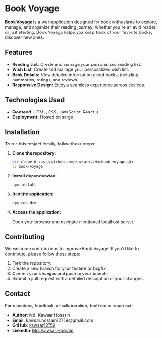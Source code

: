 # Book Voyage

**Book Voyage** is a web application designed for book enthusiasts to explore, manage, and organize their reading journey. Whether you're an avid reader or just starting, Book Voyage helps you keep track of your favorite books, discover new ones.


## Features
- **Reading List:** Create and manage your personalized reading list.
- **Wish List:** Create and manage your personalized wish list.
- **Book Details:** View detailed information about books, including summaries, ratings, and reviews.
- **Responsive Design:** Enjoy a seamless experience across devices.

## Technologies Used
- **Frontend:** HTML, CSS, JavaScript, React.js
- **Deployment:** Hosted on surge

## Installation
To run this project locally, follow these steps:
1. **Clone the repository:**
   ```bash
   git clone https://github.com/kawsar12759/book-voyage.git
   cd book-voyage 
   ```
2. **Install dependencies:**
   ```bash
   npm install
   ```
3. **Run the application:**
   ```bash
   npm run dev
   ```
5. **Access the application:**

   Open your browser and navigate mentioned localhost server.


## Contributing
We welcome contributions to improve Book Voyage! If you'd like to contribute, please follow these steps:
1. Fork the repository.
2. Create a new branch for your feature or bugfix.
3. Commit your changes and push to your branch.
4. Submit a pull request with a detailed description of your changes.

## Contact

For questions, feedback, or collaboration, feel free to reach out:

- **Author**: Md. Kawsar Hossain
- **Email**: [kawsar.hossain12759@gmail.com](mailto:kawsar.hossain12759@gmail.com)
- **GitHub**: [kawsar12759](https://github.com/kawsar12759)
- **LinkedIn**: [Md. Kawsar Hossain](https://www.linkedin.com/in/kawsar-hossain-antor/)